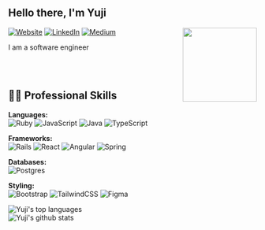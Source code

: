 <h2> Hello there, I'm Yuji</h2>

<img align="right" src="https://media2.giphy.com/media/zhYSVCirREeIZtONCI/giphy.gif" width='150'/> 


[![Website](https://img.shields.io/badge/Website-CC5500?style=for-the-badge&logo=&logoColor=white)](https://yuji3000.github.io/portfolio3/) 
[ ![LinkedIn](https://img.shields.io/badge/LinkedIn-4682B4?style=for-the-badge&logo=linkedin&logoColor=white)](https://www.linkedin.com/in/yujikosa/) 
[![Medium](https://img.shields.io/badge/Medium-555555?style=for-the-badge&logo=medium&logoColor=white)](https://medium.com/@yuji.kosa)


I am a software engineer 

</br></br>
## 👨‍💻 Professional Skills

**Languages:** <br>
![Ruby](https://img.shields.io/badge/ruby-%23CC342D.svg?style=for-the-badge&logo=ruby&logoColor=white)
![JavaScript](https://img.shields.io/badge/javascript-%23323330.svg?style=for-the-badge&logo=javascript&logoColor=%23F7DF1E)
![Java](https://img.shields.io/badge/java-%23ED8B00.svg?style=for-the-badge&logo=openjdk&logoColor=white)
![TypeScript](https://img.shields.io/badge/typescript-%23007ACC.svg?style=for-the-badge&logo=typescript&logoColor=white)

**Frameworks:**<br>
![Rails](https://img.shields.io/badge/rails-%23CC0000.svg?style=for-the-badge&logo=ruby-on-rails&logoColor=white)
![React](https://img.shields.io/badge/react-%2320232a.svg?style=for-the-badge&logo=react&logoColor=%2361DAFB)
![Angular](https://img.shields.io/badge/angular-%23DD0031.svg?style=for-the-badge&logo=angular&logoColor=white)
![Spring](https://img.shields.io/badge/spring-%236DB33F.svg?style=for-the-badge&logo=spring&logoColor=white)

**Databases:**<br>
![Postgres](https://img.shields.io/badge/postgres-%23316192.svg?style=for-the-badge&logo=postgresql&logoColor=white)

**Styling:**<br>
![Bootstrap](https://img.shields.io/badge/bootstrap-%238511FA.svg?style=for-the-badge&logo=bootstrap&logoColor=white)
![TailwindCSS](https://img.shields.io/badge/tailwindcss-%2338B2AC.svg?style=for-the-badge&logo=tailwind-css&logoColor=white)
![Figma](https://img.shields.io/badge/figma-%23F24E1E.svg?style=for-the-badge&logo=figma&logoColor=white)

![Yuji's top languages](https://github-readme-stats-9s68.vercel.app/api/top-langs/?username=yuji3000&layout=compact&theme=tokyonight&hide_border=true&size_weight=1&count_weight=0.5&hide=python,html) 
<br>
![Yuji's github stats](https://github-readme-stats-9s68.vercel.app/api?username=yuji3000&show_icons=true&include_all_commits=true&theme=tokyonight&hide_border=true) 




